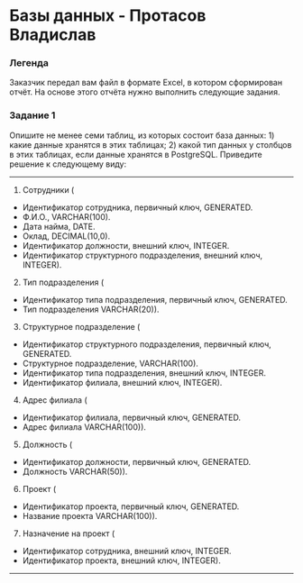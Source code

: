 # Базы данных - Протасов Владислав

### Легенда
Заказчик передал вам файл в формате Excel, в котором сформирован отчёт.
На основе этого отчёта нужно выполнить следующие задания.

### Задание 1
Опишите не менее семи таблиц, из которых состоит база данных: 1) какие данные хранятся в этих таблицах; 2) какой тип данных у столбцов в этих таблицах, если данные хранятся в PostgreSQL.
Приведите решение к следующему виду:

---

1. Сотрудники (

* Идентификатор сотрудника, первичный ключ, GENERATED.
* Ф.И.О., VARCHAR(100).
* Дата найма, DATE.
* Оклад, DECIMAL(10,0).
* Идентификатор должности, внешний ключ, INTEGER.
* Идентификатор структурного подразделения, внешний ключ, INTEGER).

2. Тип подразделения (

* Идентификатор типа подразделения, первичный ключ, GENERATED.
* Тип подразделения VARCHAR(20)).
  
3. Структурное подразделение (

* Идентификатор структурного подразделения, первичный ключ, GENERATED.
* Структурное подразделение, VARCHAR(100).
* Идентификатор типа подразделения, внешний ключ, INTEGER.
* Идентификатор филиала, внешний ключ, INTEGER).

4. Адрес филиала (

* Идентификатор филиала, первичный ключ, GENERATED.
* Адрес филиала VARCHAR(100)).

5. Должность (

* Идентификатор должности, первичный ключ, GENERATED.
* Должность VARCHAR(50)).

6. Проект (

* Идентификатор проекта, первичный ключ, GENERATED.
* Название проекта VARCHAR(100)).

7. Назначение на проект (

* Идентификатор сотрудника, внешний ключ, INTEGER.
* Идентификатор проекта, внешний ключ, INTEGER).

---
